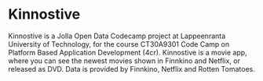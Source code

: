 # Kinnostive
Kinnostive is a Jolla Open Data Codecamp project at Lappeenranta University of Technology, for the course CT30A9301 Code Camp on Platform Based Application Development (4cr).
Kinnostive is a movie app, where you can see the newest movies shown in Finnkino and Netflix, or released as DVD.
Data is provided by Finnkino, Netflix and Rotten Tomatoes.
